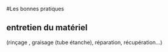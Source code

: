 #Les bonnes pratiques

## entretien du matériel
(rinçage , graisage (tube étanche), réparation, récupération...)
